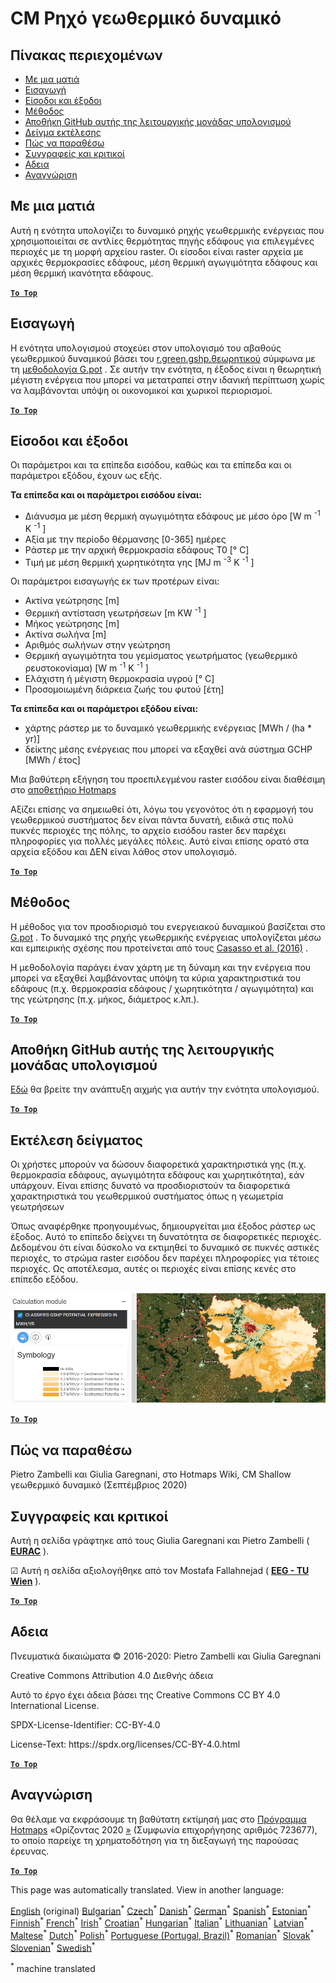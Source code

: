 <h1><a class="anchor" id="cm-shallow-geothermal-potential" href="#cm-shallow-geothermal-potential"><i class="fa fa-link"></i></a>CM Ρηχό γεωθερμικό δυναμικό</h1><h2><a class="anchor" id="table-of-contents" href="#table-of-contents"><i class="fa fa-link"></i></a> Πίνακας περιεχομένων</h2><ul><li> <a href="#in-a-glance">Με μια ματιά</a></li><li> <a href="#introduction">Εισαγωγή</a></li><li> <a href="#inputs-and-outputs">Είσοδοι και έξοδοι</a></li><li> <a href="#method">Μέθοδος</a></li><li> <a href="#github-repository-of-this-calculation-module">Αποθήκη GitHub αυτής της λειτουργικής μονάδας υπολογισμού</a></li><li> <a href="#sample-run">Δείγμα εκτέλεσης</a></li><li> <a href="#how-to-cite">Πώς να παραθέσω</a></li><li> <a href="#authors-and-reviewers">Συγγραφείς και κριτικοί</a></li><li> <a href="#license">Αδεια</a></li><li> <a href="#acknowledgement">Αναγνώριση</a></li></ul><h2><a class="anchor" id="in-a-glance" href="#in-a-glance"><i class="fa fa-link"></i></a> Με μια ματιά</h2><p> Αυτή η ενότητα υπολογίζει το δυναμικό ρηχής γεωθερμικής ενέργειας που χρησιμοποιείται σε αντλίες θερμότητας πηγής εδάφους για επιλεγμένες περιοχές με τη μορφή αρχείου raster. Οι είσοδοι είναι raster αρχεία με αρχικές θερμοκρασίες εδάφους, μέση θερμική αγωγιμότητα εδάφους και μέση θερμική ικανότητα εδάφους.</p><p> <a href="#table-of-contents"><strong><code>To Top</code></strong></a></p><h2><a class="anchor" id="introduction" href="#introduction"><i class="fa fa-link"></i></a> Εισαγωγή</h2><p> Η ενότητα υπολογισμού στοχεύει στον υπολογισμό του αβαθούς γεωθερμικού δυναμικού βάσει του <a href="https://grass.osgeo.org/grass76/manuals/addons/r.green.gshp.theoretical.html">r.green.gshp.θεωρητικού</a> σύμφωνα με τη <a href="https://www.sciencedirect.com/science/article/pii/S0360544216303358">μεθοδολογία G.pot</a> . Σε αυτήν την ενότητα, η έξοδος είναι η θεωρητική μέγιστη ενέργεια που μπορεί να μετατραπεί στην ιδανική περίπτωση χωρίς να λαμβάνονται υπόψη οι οικονομικοί και χωρικοί περιορισμοί.</p><p> <a href="#table-of-contents"><strong><code>To Top</code></strong></a></p><h2><a class="anchor" id="inputs-and-outputs" href="#inputs-and-outputs"><i class="fa fa-link"></i></a> Είσοδοι και έξοδοι</h2><p> Οι παράμετροι και τα επίπεδα εισόδου, καθώς και τα επίπεδα και οι παράμετροι εξόδου, έχουν ως εξής.</p><p> <strong>Τα επίπεδα και οι παράμετροι εισόδου είναι:</strong></p><ul><li> Διάνυσμα με μέση θερμική αγωγιμότητα εδάφους με μέσο όρο [W m <sup>-1</sup> K <sup>-1</sup> ]</li><li> Αξία με την περίοδο θέρμανσης [0-365] ημέρες</li><li> Ράστερ με την αρχική θερμοκρασία εδάφους T0 [° C]</li><li> Τιμή με μέση θερμική χωρητικότητα γης [MJ m <sup>-3</sup> K <sup>-1</sup> ]</li></ul><p> Οι παράμετροι εισαγωγής εκ των προτέρων είναι:</p><ul><li> Ακτίνα γεώτρησης [m]</li><li> Θερμική αντίσταση γεωτρήσεων [m KW <sup>-1</sup> ]</li><li> Μήκος γεώτρησης [m]</li><li> Ακτίνα σωλήνα [m]</li><li> Αριθμός σωλήνων στην γεώτρηση</li><li> Θερμική αγωγιμότητα του γεμίσματος γεωτρήματος (γεωθερμικό ρευστοκονίαμα) [W m <sup>-1</sup> K <sup>-1</sup> ]</li><li> Ελάχιστη ή μέγιστη θερμοκρασία υγρού [° C]</li><li> Προσομοιωμένη διάρκεια ζωής του φυτού [έτη]</li></ul><p> <strong>Τα επίπεδα και οι παράμετροι εξόδου είναι:</strong></p><ul><li> χάρτης ράστερ με το δυναμικό γεωθερμικής ενέργειας [MWh / (ha * yr)]</li><li> δείκτης μέσης ενέργειας που μπορεί να εξαχθεί ανά σύστημα GCHP [MWh / έτος]</li></ul><p> Μια βαθύτερη εξήγηση του προεπιλεγμένου raster εισόδου είναι διαθέσιμη στο <a href="https://gitlab.com/hotmaps/potential/potential_geothermal_raster">αποθετήριο Hotmaps</a></p><p> Αξίζει επίσης να σημειωθεί ότι, λόγω του γεγονότος ότι η εφαρμογή του γεωθερμικού συστήματος δεν είναι πάντα δυνατή, ειδικά στις πολύ πυκνές περιοχές της πόλης, το αρχείο εισόδου raster δεν παρέχει πληροφορίες για πολλές μεγάλες πόλεις. Αυτό είναι επίσης ορατό στα αρχεία εξόδου και ΔΕΝ είναι λάθος στον υπολογισμό.</p><p> <a href="#table-of-contents"><strong><code>To Top</code></strong></a></p><h2><a class="anchor" id="method" href="#method"><i class="fa fa-link"></i></a> Μέθοδος</h2><p> Η μέθοδος για τον προσδιορισμό του ενεργειακού δυναμικού βασίζεται στο <a href="https://www.sciencedirect.com/science/article/pii/S0360544216303358">G.pot</a> . Το δυναμικό της ρηχής γεωθερμικής ενέργειας υπολογίζεται μέσω και εμπειρικής σχέσης που προτείνεται από τους <a href="https://www.sciencedirect.com/science/article/pii/S0360544216303358">Casasso et al. (2016)</a> .</p><p> Η μεθοδολογία παράγει έναν χάρτη με τη δύναμη και την ενέργεια που μπορεί να εξαχθεί λαμβάνοντας υπόψη τα κύρια χαρακτηριστικά του εδάφους (π.χ. θερμοκρασία εδάφους / χωρητικότητα / αγωγιμότητα) και της γεώτρησης (π.χ. μήκος, διάμετρος κ.λπ.).</p><p> <a href="#table-of-contents"><strong><code>To Top</code></strong></a></p><h2><a class="anchor" id="github-repository-of-this-calculation-module" href="#github-repository-of-this-calculation-module"><i class="fa fa-link"></i></a> Αποθήκη GitHub αυτής της λειτουργικής μονάδας υπολογισμού</h2><p> <a href="https://github.com/HotMaps/gchp_potential/tree/develop">Εδώ</a> θα βρείτε την ανάπτυξη αιχμής για αυτήν την ενότητα υπολογισμού.</p><p> <a href="#table-of-contents"><strong><code>To Top</code></strong></a></p><h2><a class="anchor" id="sample-run" href="#sample-run"><i class="fa fa-link"></i></a> Εκτέλεση δείγματος</h2><p> Οι χρήστες μπορούν να δώσουν διαφορετικά χαρακτηριστικά γης (π.χ. θερμοκρασία εδάφους, αγωγιμότητα εδάφους και χωρητικότητα), εάν υπάρχουν. Είναι επίσης δυνατό να προσδιοριστούν τα διαφορετικά χαρακτηριστικά του γεωθερμικού συστήματος όπως η γεωμετρία γεωτρήσεων</p><p> Όπως αναφέρθηκε προηγουμένως, δημιουργείται μια έξοδος ράστερ ως έξοδος. Αυτό το επίπεδο δείχνει τη δυνατότητα σε διαφορετικές περιοχές. Δεδομένου ότι είναι δύσκολο να εκτιμηθεί το δυναμικό σε πυκνές αστικές περιοχές, το στρώμα raster εισόδου δεν παρέχει πληροφορίες για τέτοιες περιοχές. Ως αποτέλεσμα, αυτές οι περιοχές είναι επίσης κενές στο επίπεδο εξόδου.</p><img src="/en/CM-Shallow-geothermal-potential/shallow_geothermal_out_raster.png"/><p> <a href="#table-of-contents"><strong><code>To Top</code></strong></a></p><h2><a class="anchor" id="how-to-cite" href="#how-to-cite"><i class="fa fa-link"></i></a> Πώς να παραθέσω</h2><p> Pietro Zambelli και Giulia Garegnani, στο Hotmaps Wiki, CM Shallow γεωθερμικό δυναμικό (Σεπτέμβριος 2020)</p><h2><a class="anchor" id="authors-and-reviewers" href="#authors-and-reviewers"><i class="fa fa-link"></i></a> Συγγραφείς και κριτικοί</h2><p> Αυτή η σελίδα γράφτηκε από τους Giulia Garegnani και Pietro Zambelli ( <strong><a href="http://www.eurac.edu">EURAC</a></strong> ).</p><p> ☑ Αυτή η σελίδα αξιολογήθηκε από τον Mostafa Fallahnejad ( <strong><a href="https://eeg.tuwien.ac.at/">EEG - TU Wien</a></strong> ).</p><p> <a href="#table-of-contents"><strong><code>To Top</code></strong></a></p><h2><a class="anchor" id="license" href="#license"><i class="fa fa-link"></i></a> Αδεια</h2><p> Πνευματικά δικαιώματα © 2016-2020: Pietro Zambelli και Giulia Garegnani</p><p> Creative Commons Attribution 4.0 Διεθνής άδεια</p><p> Αυτό το έργο έχει άδεια βάσει της Creative Commons CC BY 4.0 International License.</p><p> SPDX-License-Identifier: CC-BY-4.0</p><p> License-Text: https://spdx.org/licenses/CC-BY-4.0.html</p><p> <a href="#table-of-contents"><strong><code>To Top</code></strong></a></p><h2><a class="anchor" id="acknowledgement" href="#acknowledgement"><i class="fa fa-link"></i></a> Αναγνώριση</h2><p> Θα θέλαμε να εκφράσουμε τη βαθύτατη εκτίμησή μας στο <a href="https://www.hotmaps-project.eu">Πρόγραμμα Hotmaps</a> «Ορίζοντας 2020 <a href="https://www.hotmaps-project.eu">»</a> (Συμφωνία επιχορήγησης αριθμός 723677), το οποίο παρείχε τη χρηματοδότηση για τη διεξαγωγή της παρούσας έρευνας.</p><p> <a href="#table-of-contents"><strong><code>To Top</code></strong></a></p>
<!--- THIS IS A SUPER UNIQUE IDENTIFIER -->

This page was automatically translated. View in another language:

[English](../en/CM-Shallow-geothermal-potential) (original) [Bulgarian](../bg/CM-Shallow-geothermal-potential)<sup>\*</sup> [Czech](../cs/CM-Shallow-geothermal-potential)<sup>\*</sup> [Danish](../da/CM-Shallow-geothermal-potential)<sup>\*</sup> [German](../de/CM-Shallow-geothermal-potential)<sup>\*</sup>  [Spanish](../es/CM-Shallow-geothermal-potential)<sup>\*</sup> [Estonian](../et/CM-Shallow-geothermal-potential)<sup>\*</sup> [Finnish](../fi/CM-Shallow-geothermal-potential)<sup>\*</sup> [French](../fr/CM-Shallow-geothermal-potential)<sup>\*</sup> [Irish](../ga/CM-Shallow-geothermal-potential)<sup>\*</sup> [Croatian](../hr/CM-Shallow-geothermal-potential)<sup>\*</sup> [Hungarian](../hu/CM-Shallow-geothermal-potential)<sup>\*</sup> [Italian](../it/CM-Shallow-geothermal-potential)<sup>\*</sup> [Lithuanian](../lt/CM-Shallow-geothermal-potential)<sup>\*</sup> [Latvian](../lv/CM-Shallow-geothermal-potential)<sup>\*</sup> [Maltese](../mt/CM-Shallow-geothermal-potential)<sup>\*</sup> [Dutch](../nl/CM-Shallow-geothermal-potential)<sup>\*</sup> [Polish](../pl/CM-Shallow-geothermal-potential)<sup>\*</sup> [Portuguese (Portugal, Brazil)](../pt/CM-Shallow-geothermal-potential)<sup>\*</sup> [Romanian](../ro/CM-Shallow-geothermal-potential)<sup>\*</sup> [Slovak](../sk/CM-Shallow-geothermal-potential)<sup>\*</sup> [Slovenian](../sl/CM-Shallow-geothermal-potential)<sup>\*</sup> [Swedish](../sv/CM-Shallow-geothermal-potential)<sup>\*</sup> 

<sup>\*</sup> machine translated
